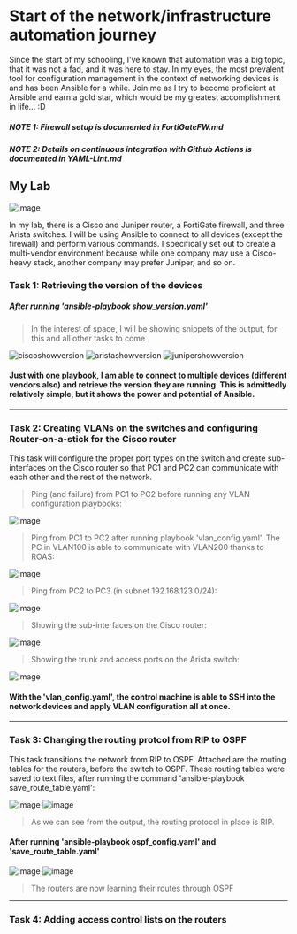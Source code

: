 # Start of the network/infrastructure automation journey
Since the start of my schooling, I've known that automation was a big topic, that it was not a fad, and it was here to stay. In my eyes, the most prevalent tool for configuration management in the context of networking devices is and has been Ansible for a while. Join me as I try to become proficient at Ansible and earn a gold star, which would be my greatest accomplishment in life... :D
##### NOTE 1: Firewall setup is documented in FortiGateFW.md
##### NOTE 2: Details on continuous integration with Github Actions is documented in YAML-Lint.md
## My Lab
![image](https://user-images.githubusercontent.com/81763406/143507462-a1daa6ba-988c-4baa-ab8f-b310cca5a934.png)

In my lab, there is a Cisco and Juniper router, a FortiGate firewall, and three Arista switches. I will be using Ansible to connect to all devices (except the firewall) and perform various commands. I specifically set out to create a multi-vendor environment because while one company may use a Cisco-heavy stack, another company may prefer Juniper, and so on. 

### Task 1: Retrieving the version of the devices
##### After running 'ansible-playbook show_version.yaml'

> In the interest of space, I will be showing snippets of the output, for this and all other tasks to come

![ciscoshowversion](https://user-images.githubusercontent.com/81763406/142037007-f3152ff2-3461-42a8-a89f-10bcf81a22cf.png)
![aristashowversion](https://user-images.githubusercontent.com/81763406/142037081-0b9d1ded-6966-4aaa-9864-2e6cbb9b8d0d.png)
![junipershowversion](https://user-images.githubusercontent.com/81763406/142037092-a54c56e8-cc6a-45af-984a-7b08c0433b4d.png)

#### Just with one playbook, I am able to connect to multiple devices (different vendors also) and retrieve the version they are running. This is admittedly relatively simple, but it shows the power and potential of Ansible.
---------------------------------------------------------------------
### Task 2: Creating VLANs on the switches and configuring Router-on-a-stick for the Cisco router
This task will configure the proper port types on the switch and create sub-interfaces on the Cisco router so that PC1 and PC2 can communicate with each other and the rest of the network.

> Ping (and failure) from PC1 to PC2 before running any VLAN configuration playbooks: 

![image](https://user-images.githubusercontent.com/81763406/143507543-520a9bd3-b36b-458e-b7e0-55d483811ded.png)

> Ping from PC1 to PC2 after running playbook 'vlan_config.yaml'. The PC in VLAN100 is able to communicate with VLAN200 thanks to ROAS:

![image](https://user-images.githubusercontent.com/81763406/143508544-e1ee367c-869c-40b5-9fa0-815dc86da5de.png)

> Ping from PC2 to PC3 (in subnet 192.168.123.0/24):

![image](https://user-images.githubusercontent.com/81763406/143511480-790a8b53-6335-4d71-a07c-f76e67c3db15.png)

> Showing the sub-interfaces on the Cisco router:

![image](https://user-images.githubusercontent.com/81763406/143508564-83eb1155-3d01-4bb0-b8a0-ac88b5cb4263.png)

> Showing the trunk and access ports on the Arista switch:

![image](https://user-images.githubusercontent.com/81763406/143508612-157b9182-4b24-49cc-b6e3-c9ea1a38049f.png)

#### With the 'vlan_config.yaml', the control machine is able to SSH into the network devices and apply VLAN configuration all at once.
----------------------------------------
### Task 3: Changing the routing protcol from RIP to OSPF
This task transitions the network from RIP to OSPF.
Attached are the routing tables for the routers, before the switch to OSPF. These routing tables were saved to text files, after running the command 'ansible-playbook save_route_table.yaml':

![image](https://user-images.githubusercontent.com/81763406/143508748-089d165f-8569-43ac-ad73-890e5df56738.png)
![image](https://user-images.githubusercontent.com/81763406/143508766-75b83f06-68d8-4b77-b0fc-bd4534e9b47d.png)

> As we can see from the output, the routing protocol in place is RIP.

#### After running 'ansible-playbook ospf_config.yaml' and 'save_route_table.yaml'
![image](https://user-images.githubusercontent.com/81763406/143509179-05fa36a1-7d6c-4928-97d0-17f0db284078.png)
![image](https://user-images.githubusercontent.com/81763406/143509201-58d74573-5b09-4b15-8930-87ac422d6d5d.png)

> The routers are now learning their routes through OSPF
-----------------------------------------
### Task 4: Adding access control lists on the routers
